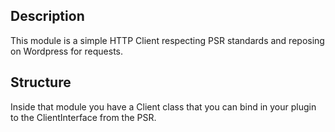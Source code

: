 ## Description
This module is a simple HTTP Client respecting PSR standards and reposing on Wordpress for requests.

## Structure 

Inside that module you have a Client class that  you can bind in your plugin to the ClientInterface from the PSR.